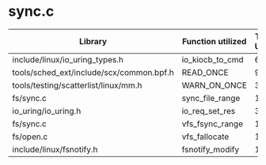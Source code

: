 # sync.c

| Library | Function utilized | Time Used |
| - | - | - |
| include/linux/io_uring_types.h | io_kiocb_to_cmd | 6 |
| tools/sched_ext/include/scx/common.bpf.h | READ_ONCE | 9 |
| tools/testing/scatterlist/linux/mm.h | WARN_ON_ONCE | 3 |
| fs/sync.c | sync_file_range | 1 |
| io_uring/io_uring.h | io_req_set_res | 3 |
| fs/sync.c | vfs_fsync_range | 1 |
| fs/open.c | vfs_fallocate | 1 |
| include/linux/fsnotify.h | fsnotify_modify | 1 |
